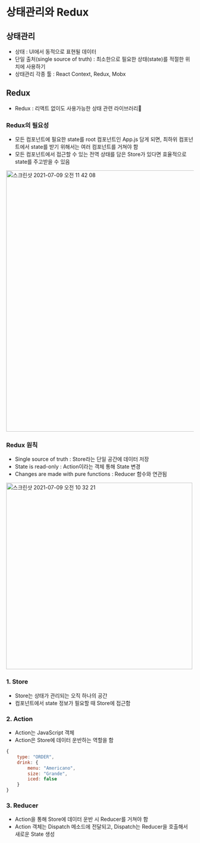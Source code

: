 # 상태관리와 Redux

## 상태관리
- 상태 : UI에서 동적으로 표현될 데이터
- 단일 출처(single source of truth) : 최소한으로 필요한 상태(state)를 적절한 위치에 사용하기
- 상태관리 각종 툴 : React Context, Redux, Mobx

## Redux
- Redux : 리액트 없이도 사용가능한 상태 관련 라이브러리

### Redux의 필요성
- 모든 컴포넌트에 필요한 state를 root 컴포넌트인 App.js 담게 되면, 최하위 컴포넌트에서 state를 받기 위해서는 여러 컴포넌트를 거쳐야 함
- 모든 컴포넌트에서 접근할 수 있는 전역 상태를 담은 Store가 있다면 효율적으로 state를 주고받을 수 있음

<img width="700" alt="스크린샷 2021-07-09 오전 11 42 08" src="https://user-images.githubusercontent.com/80403988/125015889-5c72f800-e0ab-11eb-982c-4e42882872bf.png">

### Redux 원칙
- Single source of truth : Store라는 단일 공간에 데이터 저장
- State is read-only : Action이라는 객체 통해 State 변경
- Changes are made with pure functions : Reducer 함수와 연관됨

<img width="500" alt="스크린샷 2021-07-09 오전 10 32 21" src="https://user-images.githubusercontent.com/80403988/125011498-89bba800-e0a3-11eb-8211-1961a3638e83.png">

### 1. Store
- Store는 상태가 관리되는 오직 하나의 공간
- 컴포넌트에서 state 정보가 필요할 때 Store에 접근함

### 2. Action
- Action는 JavaScript 객체
- Action은 Store에 데이터 운반하는 역할을 함
```js
{
    type: "ORDER",
    drink: {
        menu: "Americano",
        size: "Grande",
        iced: false
    }
}
```

### 3. Reducer
- Action을 통해 Store에 데이터 운반 시 Reducer를 거쳐야 함
- Action 객체는 Dispatch 메소드에 전달되고, Dispatch는 Reducer을 호출해서 새로운 State 생성
